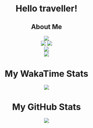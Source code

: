 <h1 align='center'>Hello traveller!</h1>
<h2 align='center'>About Me</h2>
<div align='center'>
  <img src="https://skillicons.dev/icons?i=java,python,cs"/>
  <br/>
  <img src="htps://skillicons.dev/icons?i=idea,vscode,pycharm,rider"/>
  <img src="https://img.shields.io/badge/javafx-%23FF0000.svg?style=for-the-badge&logo=javafx&logoColor=white"></img>
  <br/>
  <img src="https://img.shields.io/badge/Jellyfin-%23000B25.svg?style=for-the-badge&logo=Jellyfin&logoColor=00A4DC"></img>
  <br/>
  <img src="https://img.shields.io/badge/YodaForce157-%235865F2.svg?style=for-the-badge&logo=discord&logoColor=white"></img>
</div>
<img src=""></img>
<div align='center'>
  <h1 align='center'>My WakaTime Stats</h1>
  <img align='center' src="https://github-readme-stats.vercel.app/api/wakatime?username=YodaForce157&theme=onedark&layout=compact&show_icons=true&hide=ini,gradle,groovy,textmate,properties,text,xaml,kotlin,Gitignore,Gitexclude,json,xml,markdown"></img>
</div>

<h1 align='center'>My GitHub Stats</h2>
<div align='center'>
  <img align='center' src="https://github-readme-stats.vercel.app/api?username=YodaForce157&layout=compact&show_icons=true&count_private=true&theme=onedark"/>
</div>
